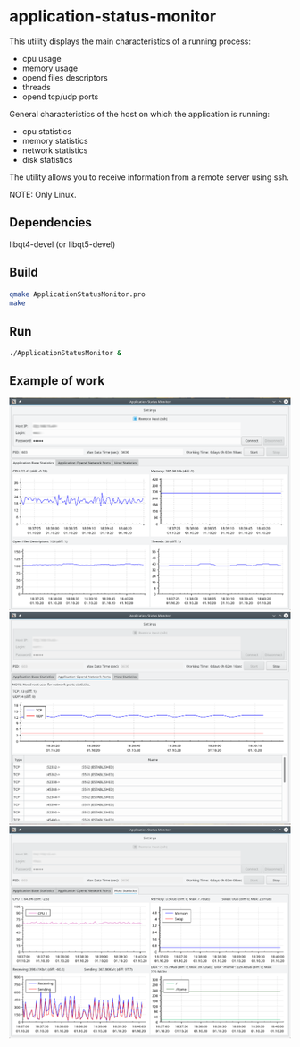 # application-status-monitor

This utility displays the main characteristics of a running process:
- cpu usage
- memory usage
- opend files descriptors
- threads
- opend tcp/udp ports

General characteristics of the host on which the application is running:
- cpu statistics
- memory statistics
- network statistics
- disk statistics

The utility allows you to receive information from a remote server using ssh.

NOTE: Only Linux.

## Dependencies

libqt4-devel (or libqt5-devel)

## Build

```bash
qmake ApplicationStatusMonitor.pro
make 
```

## Run

```bash
./ApplicationStatusMonitor &
```

## Example of work

![Application Base Statistics](https://github.com/AnthonySnow887/application-status-monitor/blob/master/App_Base.png?raw=true)
![Application Opend Network Ports](https://github.com/AnthonySnow887/application-status-monitor/blob/master/App_Net.png?raw=true)
![Host Statistics](https://github.com/AnthonySnow887/application-status-monitor/blob/master/Host_Stat.png?raw=true)
